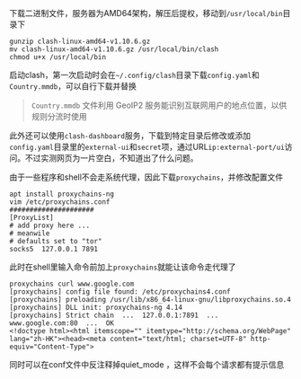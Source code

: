 下载二进制文件，服务器为AMD64架构，解压后提权，移动到`/usr/local/bin`目录下

```shell
gunzip clash-linux-amd64-v1.10.6.gz
mv clash-linux-amd64-v1.10.6.gz /usr/local/bin/clash
chmod u+x /usr/local/bin
```

启动clash，第一次启动时会在`~/.config/clash`目录下载`config.yaml`和`Country.mmdb`，可以自行下载并替换

> `Country.mmdb` 文件利用 GeoIP2 服务能识别互联网用户的地点位置，以供规则分流时使用

此外还可以使用`clash-dashboard`服务，下载到特定目录后修改或添加`config.yaml`目录里的`external-ui`和`secret`项，通过URL`ip:external-port/ui`访问。不过实测网页为一片空白，不知道出了什么问题。

由于一些程序和shell不会走系统代理，因此下载`proxychains`，并修改配置文件

```shell
apt install proxychains-ng
vim /etc/proxychains.conf
#####################
[ProxyList]
# add proxy here ...
# meanwile
# defaults set to "tor"
socks5 	127.0.0.1 7891
```

此时在shell里输入命令前加上`proxychains`就能让该命令走代理了

```shell
proxychains curl www.google.com
[proxychains] config file found: /etc/proxychains4.conf
[proxychains] preloading /usr/lib/x86_64-linux-gnu/libproxychains.so.4
[proxychains] DLL init: proxychains-ng 4.14
[proxychains] Strict chain  ...  127.0.0.1:7891  ...  www.google.com:80  ...  OK
<!doctype html><html itemscope="" itemtype="http://schema.org/WebPage" lang="zh-HK"><head><meta content="text/html; charset=UTF-8" http-equiv="Content-Type">
```

同时可以在conf文件中反注释掉quiet_mode ，这样不会每个请求都有提示信息
